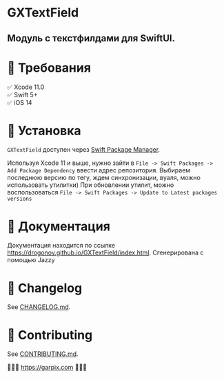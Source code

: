 # GXTextField

## Модуль с текстфилдами для SwiftUI.

# 🔷 Требования

✅ Xcode 11.0  
✅ Swift 5+  
✅ iOS 14

# 🔷 Установка

`GXTextField` доступен через [Swift Package Manager](https://swift.org/package-manager).

Используя Xcode 11 и выше, нужно зайти в  `File -> Swift Packages -> Add Package Dependency` ввести адрес репозитория. 
Выбираем последнюю версию по тегу, ждем синхронизации, вуаля, можно использовать утилитки) 
При обновлении утилит, можно воспользоваться `File -> Swift Packages -> Update to Latest packages versions`

# 🔷 Документация 

Документация находится по ссылке https://drogonov.github.io/GXTextField/index.html.
Сгенерирована с помощью Jazzy

# 🔷 Changelog

See [CHANGELOG.md](CHANGELOG.md).

# 🔷 Contributing

See [CONTRIBUTING.md](CONTRIBUTING.md).

🔷🔷🔷 https://garpix.com 🔷🔷🔷

